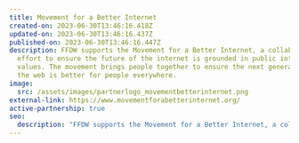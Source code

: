 ```yaml
---
title: Movement for a Better Internet
created-on: 2023-06-30T13:46:16.418Z
updated-on: 2023-06-30T13:46:16.437Z
published-on: 2023-06-30T13:46:16.447Z
description: FFDW supports the Movement for a Better Internet, a collaborative
  effort to ensure the future of the internet is grounded in public interest
  values. The movement brings people together to ensure the next generation of
  the web is better for people everywhere.
image:
  src: /assets/images/partnerlogo_movementbetterinternet.png
external-link: https://www.movementforabetterinternet.org/
active-partnership: true
seo:
  description: "FFDW supports the Movement for a Better Internet, a collaborative initiative working to shape the future of the internet around public interest values and improve the web for everyone."
---
```


